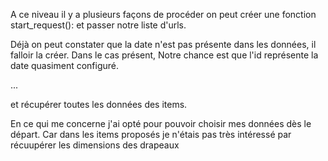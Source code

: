 

A ce niveau il y a plusieurs façons de procéder on peut créer une fonction start_request():
et passer notre liste d'urls. 

Déjà on peut constater que la date n'est pas présente dans les données, il falloir la créer. Dans le cas présent, Notre chance est que l'id représente la date quasiment configuré.

...

et récupérer toutes les données des items. 

En  ce qui me concerne j'ai opté pour pouvoir choisir mes données dès le départ. Car dans les items proposés je n'étais pas très intéressé par récuupérer les dimensions des drapeaux